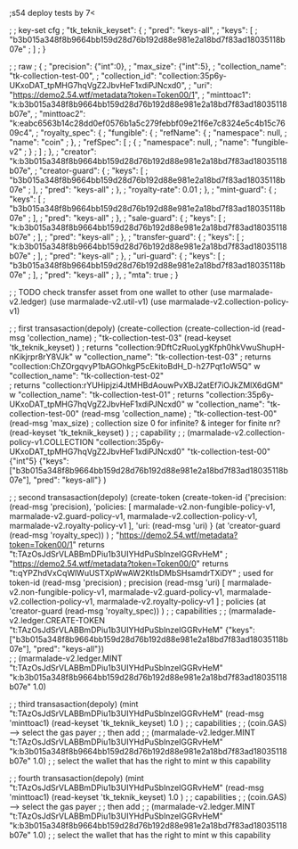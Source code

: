 ;s54 deploy tests by 7<

; ; key-set cfg
;  "tk_teknik_keyset": {
;    "pred": "keys-all",
;    "keys": [
;        "b3b015a348f8b9664bb159d28d76b192d88e981e2a18bd7f83ad18035118b07e"
;    ]
;  }

;  ; raw
;  {
;    "precision": {"int":0},
;    "max_size": {"int":5},
;    "collection_name": "tk-collection-test-00",
;    "collection_id": "collection:35p6y-UKxoDAT_tpMHG7hqVgZ2JbvHeF1xdiPJNcxd0",
;    "uri": "https://demo2.54.wtf/metadata?token=Token00/1",
;    "minttoac1": "k:b3b015a348f8b9664bb159d28d76b192d88e981e2a18bd7f83ad18035118b07e",
;    "minttoac2": "k:eabc6563b14c28dd0ef0576b1a5c279febbf09e21f6e7c8324e5c4b15c7609c4",
;    "royalty_spec": {
;        "fungible": {
;            "refName": {
;                "namespace": null,
;                "name": "coin"
;            },
;            "refSpec": [
;                {
;                    "namespace": null,
;                    "name": "fungible-v2"
;                }
;            ]
;        },
;        "creator": "k:b3b015a348f8b9664bb159d28d76b192d88e981e2a18bd7f83ad18035118b07e",
;        "creator-guard": {
;            "keys": [
;                "b3b015a348f8b9664bb159d28d76b192d88e981e2a18bd7f83ad18035118b07e"
;            ],
;            "pred": "keys-all"
;        },
;        "royalty-rate": 0.01
;    },
;    "mint-guard": {
;        "keys": [
;            "b3b015a348f8b9664bb159d28d76b192d88e981e2a18bd7f83ad18035118b07e"
;        ],
;        "pred": "keys-all"
;    },
;    "sale-guard": {
;        "keys": [
;            "k:b3b015a348f8b9664bb159d28d76b192d88e981e2a18bd7f83ad18035118b07e"
;        ],
;        "pred": "keys-all"
;    },
;    "transfer-guard": {
;        "keys": [
;            "k:b3b015a348f8b9664bb159d28d76b192d88e981e2a18bd7f83ad18035118b07e"
;        ],
;        "pred": "keys-all"
;    },
;    "uri-guard": {
;        "keys": [
;            "b3b015a348f8b9664bb159d28d76b192d88e981e2a18bd7f83ad18035118b07e"
;        ],
;        "pred": "keys-all"
;    },
;    "mta": true
;  }


; ; TODO check transfer asset from one wallet to other
(use marmalade-v2.ledger)
(use marmalade-v2.util-v1)
(use marmalade-v2.collection-policy-v1)


;  ; first transasaction(depoly)
(create-collection 
    (create-collection-id 
        (read-msg 'collection_name) ; "tk-collection-test-03"
        (read-keyset 'tk_teknik_keyset)
    ) ; returns "collection:9DftCzRuoLygKfph0hkVwuShupH-nKikjrpr8rY8VJk" w "collection_name": "tk-collection-test-03"
      ; returns "collection:ChZOrgqvyP1bAGOhkgP5cEkitoBdH_D-h27Pqt1oW5Q" w "collection_name": "tk-collection-test-02"  
      ; returns "collection:rYUHipjzi4JtMHBdAouwPvXBJ2atEf7iOJkZMlX6dGM" w "collection_name": "tk-collection-test-01"
      ; returns "collection:35p6y-UKxoDAT_tpMHG7hqVgZ2JbvHeF1xdiPJNcxd0" w "collection_name": "tk-collection-test-00"
    (read-msg 'collection_name) ; "tk-collection-test-00"
    (read-msg 'max_size) ; collection size 0 for infinite? & integer for finite nr?
    (read-keyset 'tk_teknik_keyset)
)
;  ; capability
;  ; (marmalade-v2.collection-policy-v1.COLLECTION "collection:35p6y-UKxoDAT_tpMHG7hqVgZ2JbvHeF1xdiPJNcxd0" "tk-collection-test-00" {"int"5} {"keys": ["b3b015a348f8b9664bb159d28d76b192d88e981e2a18bd7f83ad18035118b07e"], "pred": "keys-all"} )     



;  ; second transasaction(depoly)
(create-token
   (create-token-id
        {'precision: (read-msg 'precision),
            'policies: [
                marmalade-v2.non-fungible-policy-v1,
                marmalade-v2.guard-policy-v1,
                marmalade-v2.collection-policy-v1,
                marmalade-v2.royalty-policy-v1
            ],
            'uri: (read-msg 'uri)
        }
        (at 'creator-guard (read-msg 'royalty_spec))
    )   ; "https://demo2.54.wtf/metadata?token=Token00/1" returns "t:TAzOsJdSrVLABBmDPiu1b3UIYHdPuSblnzeIGGRvHeM"
        ; "https://demo2.54.wtf/metadata?token=Token00/0" returns "t:qYPZhdVxCqWlWuUSTXpWwAW2KtlsDMbSHsamdrTXiDY"
        ; used for token-id
    (read-msg 'precision) ; precision
    (read-msg 'uri)
    [
        marmalade-v2.non-fungible-policy-v1,
        marmalade-v2.guard-policy-v1,
        marmalade-v2.collection-policy-v1,
        marmalade-v2.royalty-policy-v1
    ] ; policies
    (at 'creator-guard (read-msg 'royalty_spec))
)
;  ; capabilities
;  ; (marmalade-v2.ledger.CREATE-TOKEN "t:TAzOsJdSrVLABBmDPiu1b3UIYHdPuSblnzeIGGRvHeM" {"keys": ["b3b015a348f8b9664bb159d28d76b192d88e981e2a18bd7f83ad18035118b07e"], "pred": "keys-all"})  
;  ; (marmalade-v2.ledger.MINT "t:TAzOsJdSrVLABBmDPiu1b3UIYHdPuSblnzeIGGRvHeM" "k:b3b015a348f8b9664bb159d28d76b192d88e981e2a18bd7f83ad18035118b07e" 1.0)


;  ; third transasaction(depoly)
(mint "t:TAzOsJdSrVLABBmDPiu1b3UIYHdPuSblnzeIGGRvHeM"
  (read-msg 'minttoac1)
  (read-keyset 'tk_teknik_keyset)
  1.0
)
;  ; capabilities
;  ; (coin.GAS) -->  select the gas payer
;  ; then add
;  ; (marmalade-v2.ledger.MINT "t:TAzOsJdSrVLABBmDPiu1b3UIYHdPuSblnzeIGGRvHeM" "k:b3b015a348f8b9664bb159d28d76b192d88e981e2a18bd7f83ad18035118b07e" 1.0)
;  ; select the wallet that has the right to mint w this capability

;  ; fourth transasaction(depoly)
(mint "t:TAzOsJdSrVLABBmDPiu1b3UIYHdPuSblnzeIGGRvHeM"
  (read-msg 'minttoac1)
  (read-keyset 'tk_teknik_keyset)
  1.0
)
;  ; capabilities
;  ; (coin.GAS) -->  select the gas payer
;  ; then add
;  ; (marmalade-v2.ledger.MINT "t:TAzOsJdSrVLABBmDPiu1b3UIYHdPuSblnzeIGGRvHeM" "k:b3b015a348f8b9664bb159d28d76b192d88e981e2a18bd7f83ad18035118b07e" 1.0)
;  ; select the wallet that has the right to mint w this capability
